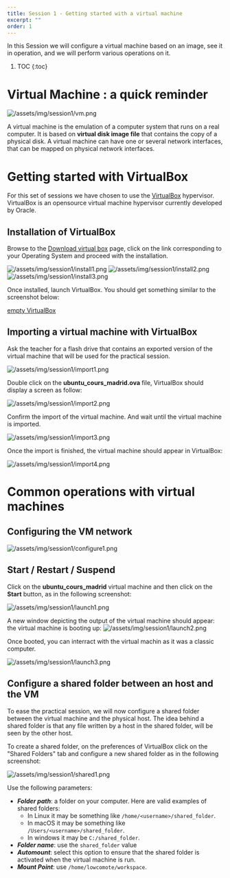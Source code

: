 ```yaml
---
title: Session 1 - Getting started with a virtual machine
excerpt: ""
order: 1
---
```



In this Session we will configure a virtual machine based on an image, see it in operation, and we will perform various operations on it.

1. TOC
{:toc}

# Virtual Machine : a quick reminder

![/assets/img/session1/vm.png](/assets/img/session1/vm.png)

A virtual machine is the emulation of a computer system that runs on a real computer. It is based on __virtual disk image file__ that contains the copy of a physical disk. A virtual machine can have one or several network interfaces, that can be mapped on physical network interfaces.

# Getting started with VirtualBox

For this set of sessions we have chosen to use the [VirtualBox](https://www.virtualbox.org/) hypervisor. VirtualBox is an opensource virtual machine hypervisor currently developed by Oracle.

## Installation of VirtualBox

Browse to the [Download virtual box](https://www.virtualbox.org/wiki/Downloads) page, click on the link corresponding to your Operating System and proceed with the installation.


![/assets/img/session1/install1.png](/assets/img/session1/install1.png)
![/assets/img/session1/install2.png](/assets/img/session1/install2.png)
![/assets/img/session1/install3.png](/assets/img/session1/install3.png)

Once installed, launch VirtualBox. You should get something similar to the screenshot below:

[empty VirtualBox](/assets/img/session1/empty_vbox.png)

## Importing a virtual machine with VirtualBox

Ask the teacher for a flash drive that contains an exported version of the virtual machine that will be used for the practical session.

![/assets/img/session1/import1.png](/assets/img/session1/import1.png)

Double click on the __ubuntu_cours_madrid.ova__ file, VirtualBox should display a screen as follow:

![/assets/img/session1/import2.png](/assets/img/session1/import2.png)

Confirm the import of the virtual machine. And wait until the virtual machine is imported.

![/assets/img/session1/import3.png](/assets/img/session1/import3.png)

Once the import is finished, the virtual machine should appear in VirtualBox:

![/assets/img/session1/import4.png](/assets/img/session1/import4.png)


# Common operations with virtual machines

## Configuring the VM network

![/assets/img/session1/configure1.png](/assets/img/session1/configure1.png)

## Start / Restart / Suspend

Click on the __ubuntu_cours_madrid__ virtual machine and then click on the __Start__ button, as in the following screenshot:

![/assets/img/session1/launch1.png](/assets/img/session1/launch1.png)

A new window depicting the output of the virtual machine should appear: the virtual machine is booting up:
![/assets/img/session1/launch2.png](/assets/img/session1/launch2.png)

Once booted, you can interract with the virtual machin as it was a classic computer.

![/assets/img/session1/launch3.png](/assets/img/session1/launch3.png)


## Configure a shared folder between an host and the VM

To ease the practical session, we will now configure a shared folder
between the virtual machine and the physical host. The idea behind a
shared folder is that any file written by a host in the shared folder,
will be seen by the other host.

To create a shared folder, on the preferences of VirtualBox click on
the "Shared Folders" tab and configure a new shared folder as in the
following screenshot:

![/assets/img/session1/shared1.png](/assets/img/session1/shared1.png)

Use the following parameters:

- ***Folder path***: a folder on your computer. Here are valid examples of shared folders:
    + In Linux it may be something like `/home/<username>/shared_folder`.
    + In macOS it may be something like `/Users/<username>/shared_folder`.
    + In windows it may be `C:/shared_folder`.
- ***Folder name***: use the `shared_folder` value
- ***Automount***: select this option to ensure that the shared folder is activated when the virtual machine is run.
- ***Mount Point***: use `/home/lowcomote/workspace`.
